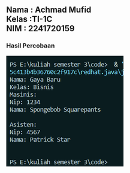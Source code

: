 <h2>Nama : Achmad Mufid<br>
Kelas :TI-1C<br>
NIM : 2241720159</h2>

<h3>Hasil Percobaan</h3>
<img src = "hasil.png">
